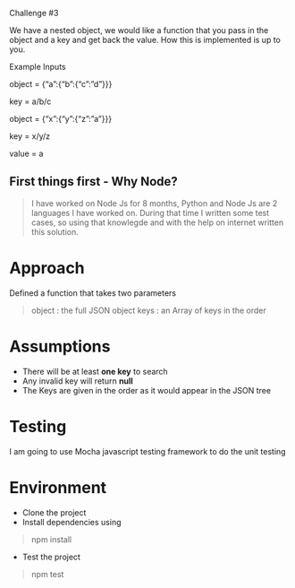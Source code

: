 Challenge #3

We have a nested object, we would like a function that you pass in the object and a key and get back the value. How this is implemented is up to you.

 

Example Inputs

object = {“a”:{“b”:{“c”:”d”}}}

key = a/b/c

 

object = {“x”:{“y”:{“z”:”a”}}}

key = x/y/z

value = a

 

## First things first - Why Node?

> I have worked on Node Js for 8 months, Python and Node Js are 2 languages I have worked on. During that time I written some test cases, so using that knowlegde and with the help on internet written this solution.

# Approach

Defined a function that takes two parameters 

> object : the full JSON object
> keys : an Array of keys in the order

 
 # Assumptions

 - There will be at least **one key** to search 
 - Any invalid key will return **null**
 - The Keys are given in the order as it would appear in the JSON tree

 # Testing

I am going to use Mocha javascript testing framework to do the unit testing 


 # Environment

 - Clone the project
 - Install dependencies using 
 >npm install
 - Test the project
 >npm test  

